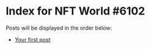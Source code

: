 # Index for NFT World #6102
Posts will be displayed in the order below:

- [Your first post](./001-first.md)

